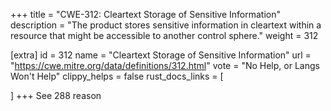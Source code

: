 +++
title = "CWE-312: Cleartext Storage of Sensitive Information"
description	= "The product stores sensitive information in cleartext within a resource that might be accessible to another control sphere."
weight = 312

[extra]
id = 312
name = "Cleartext Storage of Sensitive Information"
url = "https://cwe.mitre.org/data/definitions/312.html"
vote = "No Help, or Langs Won't Help"
clippy_helps = false
rust_docs_links = [
	
]
+++
See 288 reason
